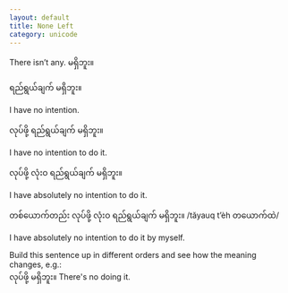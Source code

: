```yaml
---
layout: default
title: None Left
category: unicode
---
```


<p>There isn’t any.<span class='mm3'> မရှိဘူး။</span></p>

<p class='my'><span class='mm3'>ရည်ရွယ်ချက် မရှိဘူး။</span></p>
<p class='hide-this'>I have no intention.</p>

<p class='my'><span class='mm3'>လုပ်ဖို့ ရည်ရွယ်ချက် မရှိဘူး။</span></p>
<p class='hide-this'>I have no intention to do it.</p>

<p class='my'><span class='mm3'>လုပ်ဖို့ လုံးဝ ရည်ရွယ်ချက် မရှိဘူး။</span></p>
<p class='hide-this'>I have absolutely no intention to do it.</p>

<p><span class='mm3'>တစ်ယောက်တည်း လုပ်ဖို့ လုံးဝ ရည်ရွယ်ချက် မရှိဘူး။</span> /tăyauq t’èh <span class='mm3'>တယောက်ထဲ</span>/</p>
<p class='hide-this'>I have absolutely no intention to do it by myself.</p>

<p>Build this sentence up in different orders and see how the meaning changes, e.g.:<br>
<span class='mm3'>လုပ်ဖို့ မရှိဘူး။ </span>There's no doing it.</p>
